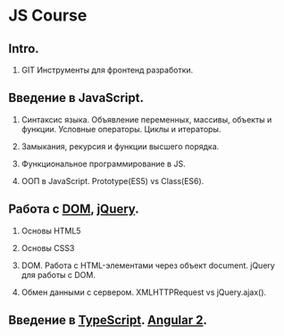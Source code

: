 # **JS Course**

## Intro.

1. GIT Инструменты для фронтенд разработки.

## Введение в JavaScript.

1. Синтаксис языка. Объявление переменных, массивы, объекты и функции. Условные операторы. Циклы и итераторы.

2. Замыкания, рекурсия и функции высшего порядка.

3. Функциональное программирование в JS.

4. ООП в JavaScript. Prototype(ES5) vs Class(ES6).

## Работа с [DOM](https://developer.mozilla.org/en-US/docs/Web/API/Document_Object_Model), [jQuery](https://jquery.com/).

1. Основы HTML5

2. Основы CSS3

3. DOM. Работа с HTML-элементами через объект document. jQuery для работы с DOM. 

4. Обмен данными с сервером. XMLHTTPRequest vs jQuery.ajax(). 

## Введение в [TypeScript](https://www.typescriptlang.org/). [Angular 2](https://angular.io/).
